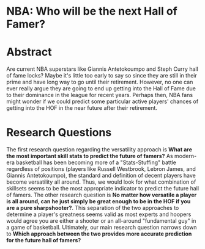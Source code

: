 # NBA: Who will be the next Hall of Famer?

# Abstract
Are current NBA superstars like Giannis Antetokoumpo and Steph Curry hall of fame locks? Maybe it's little too early to say so since they are still in their prime and have long way to go until their retirement. However, no one can ever really argue they are going to end up getting into the Hall of Fame due to their dominance in the league for recent years. Perhaps then, NBA fans might wonder if we could predict some particular active players' chances of getting into the HOF in the near future after their retirement.

# Research Questions
The first research question regarding the versatility approach is __What are the most important skill stats to predict the future of famers?__ As modern-era basketball has been becoming more of a "Stats-Stuffing" battle regardless of positions (players like Russell Westbrook, Lebron James, and Giannis Antetokoumpo), the standard and definition of decent players have become versatility all around. Thus, we would look for what combination of skillsets seems to be the most appropriate indicator to predict the future hall of famers. The other research question is __No matter how versatile a player is all around, can he just simply be great enough to be in the HOF if you are a pure sharpshooter?__. This separation of the two approaches to determine a player's greatness seems valid as most experts and hoopers would agree you are either a shooter or an all-around "fundamental guy" in a game of basketball. Ultimately, our main research question narrows down to __Which approach between the two provides more accurate prediction for the future hall of famers?__
